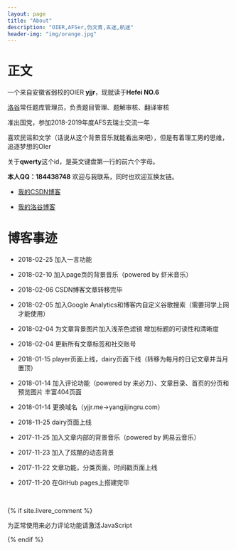 ```yaml
---
layout: page
title: "About"
description: "OIER,AFSer,伪文青,五迷,航迷"
header-img: "img/orange.jpg"
---
```


<script type="text/javascript" src="http://www.xiami.com/widget/player-single?uid=135215938&sid=1770692726&mode=js"></script>

# 正文

一个来自安徽省弱校的OIER **yjjr**，现就读于**Hefei NO.6**

[洛谷](https://www.luogu.org/)常任题库管理员，负责题目管理、题解审核、翻译审核

准出国党，参加2018-2019年度AFS去瑞士交流一年

喜欢民谣和文学（话说从这个背景音乐就能看出来吧），但是有着理工男的思维，追逐梦想的OIer

关于**qwerty**这个id，是英文键盘第一行的前六个字母。

**本人QQ：184438748**  欢迎与我联系，同时也欢迎互换友链。      
                
- [我的CSDN博客](http://blog.csdn.net/qwerty1125)

- [我的洛谷博客](https://www.luogu.org/blog/yjjr/#)

# 博客事迹

- 2018-02-25 加入一言功能

- 2018-02-10 加入page页的背景音乐（powered by 虾米音乐）

- 2018-02-06 CSDN博客文章转移完毕

- 2018-02-05 加入Google Analytics和博客内自定义谷歌搜索（需要珂学上网才能使用）

- 2018-02-04 为文章背景图片加入浅茶色滤镜 增加标题的可读性和清晰度

- 2018-02-04 更新所有文章标签和社交账号

- 2018-01-15 player页面上线，dairy页面下线（转移为每月的日记文章并当月置顶）

- 2018-01-14 加入评论功能（powered by 来必力）、文章目录、首页的分页和预览图片 丰富404页面

- 2018-01-14 更换域名（yjjr.me->yangjijingru.com）

- 2018-11-25 dairy页面上线

- 2017-11-25 加入文章内部的背景音乐（powered by 网易云音乐）

- 2017-11-23 加入了炫酷的动态背景

- 2017-11-22 文章功能，分类页面，时间戳页面上线

- 2017-11-20 在GitHub pages上搭建完毕

<script type="text/javascript" src="http://www.xiami.com/widget/player-wall?uid=135215938&direction=H&size=M&type=artist&mode=js"></script>

<!-- //分享 -->
<div class="bdsharebuttonbox">
  <br>
  <a href="#" class="bds_more" data-cmd="more"></a>
  <a href="#" class="bds_weixin" data-cmd="weixin" title="分享到微信"></a>
  <a href="#" class="bds_tsina" data-cmd="tsina" title="分享到新浪微博"></a>
  <a href="#" class="bds_sqq" data-cmd="sqq" title="分享到QQ好友"></a>
  <a href="#" class="bds_qzone" data-cmd="qzone" title="分享到QQ空间"></a>
  <a href="#" class="bds_youdao" data-cmd="youdao" title="分享到有道云笔记"></a>
  <a href="#" class="bds_twi" data-cmd="twi" title="分享到Twitter"></a>
</div>
<script>window._bd_share_config={"common":{"bdSnsKey":{},"bdText":"","bdMini":"2","bdMiniList":false,"bdPic":"","bdStyle":"0","bdSize":"24"},"share":{},"image":{"viewList":["weixin","tsina","sqq","qzone","youdao","twi"],"viewText":"分享到：","viewSize":"24"},"selectShare":{"bdContainerClass":null,"bdSelectMiniList":["weixin","tsina","sqq","qzone","youdao","twi"]}};with(document)0[(getElementsByTagName('head')[0]||body).appendChild(createElement('script')).src='http://bdimg.share.baidu.com/static/api/js/share.js?v=89860593.js?cdnversion='+~(-new Date()/36e5)];</script>


{% if site.livere_comment %}
<!-- 来必力City版安装代码 -->
<div id="lv-container" data-id="city" data-uid="MTAyMC8zMzE3MC85NzI3">
    <script type="text/javascript">
   (function(d, s) {
       var j, e = d.getElementsByTagName(s)[0];

       if (typeof LivereTower === 'function') { return; }

       j = d.createElement(s);
       j.src = 'https://cdn-city.livere.com/js/embed.dist.js';
       j.async = true;

       e.parentNode.insertBefore(j, e);
   })(document, 'script');
    </script>
<noscript> 为正常使用来必力评论功能请激活JavaScript</noscript>
</div>
<!-- City版安装代码已完成 -->
{% endif %}